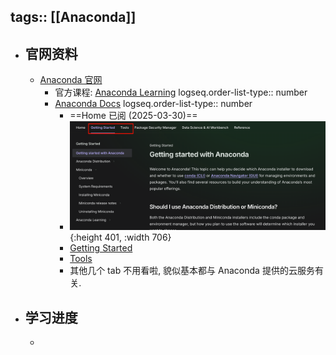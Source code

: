 tags:: [[Anaconda]]
---

- ## 官网资料
	- [Anaconda 官网](https://www.anaconda.com/)
		- 官方课程: [Anaconda Learning](https://learning.anaconda.cloud/page/catalog)
		  logseq.order-list-type:: number
		- [Anaconda Docs](https://www.anaconda.com/docs/main)
		  logseq.order-list-type:: number
			- ==Home 已阅 (2025-03-30)==
			- ![image.png](../assets/image_1743347274024_0.png){:height 401, :width 706}
			- [Getting Started](https://www.anaconda.com/docs/getting-started/getting-started)
			- [Tools](https://www.anaconda.com/docs/tools/main)
			- 其他几个 tab 不用看啦, 貌似基本都与 Anaconda 提供的云服务有关.
- ## 学习进度
	-